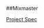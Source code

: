 ##Mixmaster

[Project Spec](https://github.com/turingschool/lesson_plans/tree/master/ruby_02-web_applications_with_ruby/mix_master)
